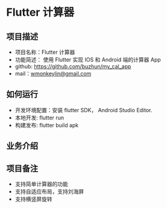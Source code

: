 # Flutter 计算器



## 项目描述
- 项目名称：Flutter 计算器
- 功能简述： 使用 Flutter 实现 IOS 和 Android 端的计算器 App
- github: https://github.com/buzhun/my_cal_app
- mail：wmonkeylin@gmail.com

## 如何运行
- 开发环境配置：安装 flutter SDK， Android Studio Editor.
- 本地开发: flutter run
- 构建发布: flutter build apk

## 业务介绍

## 项目备注
- 支持简单计算器的功能
- 支持自适应布局，支持刘海屏
- 支持横竖屏旋转
